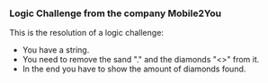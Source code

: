 <h3 align="left">Logic Challenge from the company Mobile2You </h3>

This is the resolution of a logic challenge:
- You have a string.
- You need to remove the sand "." and the diamonds "<>" from it.
- In the end you have to show the amount of diamonds found.
